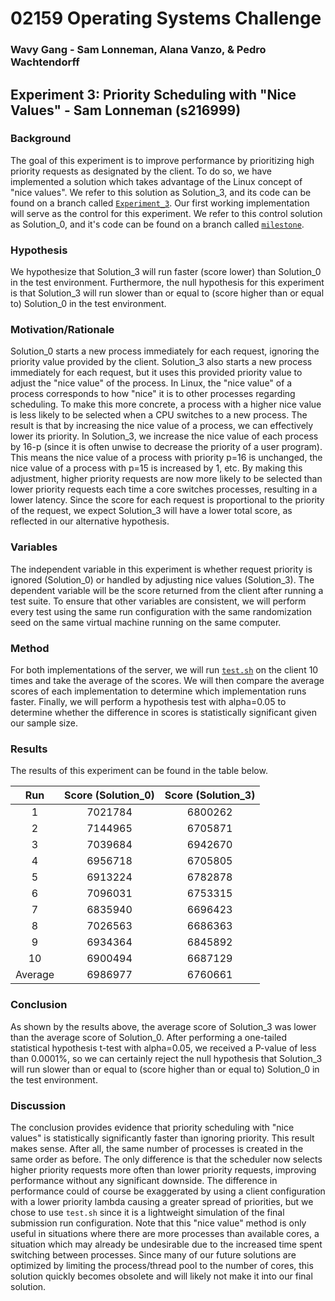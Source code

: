 # 02159 Operating Systems Challenge
### Wavy Gang - Sam Lonneman, Alana Vanzo, & Pedro Wachtendorff

## Experiment 3: Priority Scheduling with "Nice Values" - Sam Lonneman (s216999)

### Background
The goal of this experiment is to improve performance by prioritizing high priority requests as designated by the client. To do so, we have implemented a solution which takes advantage of the Linux concept of "nice values". We refer to this solution as Solution_3, and its code can be found on a branch called [`Experiment_3`](https://github.com/SamLonneman/os-challenge-wavy-gang/tree/Experiment_3). Our first working implementation will serve as the control for this experiment. We refer to this control solution as Solution_0, and it's code can be found on a branch called [`milestone`](https://github.com/SamLonneman/os-challenge-wavy-gang/tree/milestone).

### Hypothesis
We hypothesize that Solution_3 will run faster (score lower) than Solution_0 in the test environment. Furthermore, the null hypothesis for this experiment is that Solution_3 will run slower than or equal to (score higher than or equal to) Solution_0 in the test environment.

### Motivation/Rationale
Solution_0 starts a new process immediately for each request, ignoring the priority value provided by the client. Solution_3 also starts a new process immediately for each request, but it uses this provided priority value to adjust the "nice value" of the process. In Linux, the "nice value" of a process corresponds to how "nice" it is to other processes regarding scheduling. To make this more concrete, a process with a higher nice value is less likely to be selected when a CPU switches to a new process. The result is that by increasing the nice value of a process, we can effectively lower its priority. In Solution_3, we increase the nice value of each process by 16-p (since it is often unwise to decrease the priority of a user program). This means the nice value of a process with priority p=16 is unchanged, the nice value of a process with p=15 is increased by 1, etc. By making this adjustment, higher priority requests are now more likely to be selected than lower priority requests each time a core switches processes, resulting in a lower latency. Since the score for each request is proportional to the priority of the request, we expect Solution_3 will have a lower total score, as reflected in our alternative hypothesis.

### Variables
The independent variable in this experiment is whether request priority is ignored (Solution_0) or handled by adjusting nice values (Solution_3). The dependent variable will be the score returned from the client after running a test suite. To ensure that other variables are consistent, we will perform every test using the same run configuration with the same randomization seed on the same virtual machine running on the same computer.

### Method
For both implementations of the server, we will run [`test.sh`](https://github.com/SamLonneman/os-challenge-wavy-gang/blob/master/test.sh) on the client 10 times and take the average of the scores. We will then compare the average scores of each implementation to determine which implementation runs faster. Finally, we will perform a hypothesis test with alpha=0.05 to determine whether the difference in scores is statistically significant given our sample size.

### Results
The results of this experiment can be found in the table below.

|   Run   | Score (Solution_0) | Score (Solution_3) |
|:-------:|:------------------:|:------------------:|
|    1    |      7021784       |      6800262       |
|    2    |      7144965       |      6705871       |
|    3    |      7039684       |      6942670       |
|    4    |      6956718       |      6705805       |
|    5    |      6913224       |      6782878       |
|    6    |      7096031       |      6753315       |
|    7    |      6835940       |      6696423       |
|    8    |      7026563       |      6686363       |
|    9    |      6934364       |      6845892       |
|   10    |      6900494       |      6687129       |
| Average |      6986977       |      6760661       |

### Conclusion
As shown by the results above, the average score of Solution_3 was lower than the average score of Solution_0. After performing a one-tailed statistical hypothesis t-test with alpha=0.05, we received a P-value of less than 0.0001%, so we can certainly reject the null hypothesis that Solution_3 will run slower than or equal to (score higher than or equal to) Solution_0 in the test environment.

### Discussion
The conclusion provides evidence that priority scheduling with "nice values" is statistically significantly faster than ignoring priority. This result makes sense. After all, the same number of processes is created in the same order as before. The only difference is that the scheduler now selects higher priority requests more often than lower priority requests, improving performance without any significant downside. The difference in performance could of course be exaggerated by using a client configuration with a lower priority lambda causing a greater spread of priorities, but we chose to use `test.sh` since it is a lightweight simulation of the final submission run configuration. Note that this "nice value" method is only useful in situations where there are more processes than available cores, a situation which may already be undesirable due to the increased time spent switching between processes. Since many of our future solutions are optimized by limiting the process/thread pool to the number of cores, this solution quickly becomes obsolete and will likely not make it into our final solution.